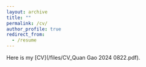 ```yaml
---
layout: archive
title: ""
permalink: /cv/
author_profile: true
redirect_from:
  - /resume
---
```


Here is my [CV](/files/CV_Quan Gao 2024 0822.pdf).
